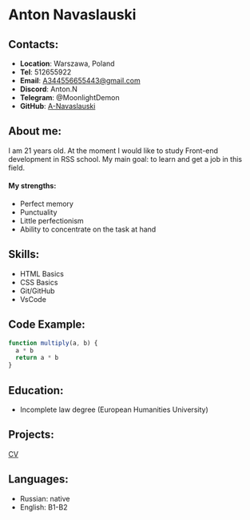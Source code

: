 # Anton Navaslauski #

## Contacts: ##
* __Location__: Warszawa, Poland
* __Tel__: 512655922
* __Email__: A344556655443@gmail.com
* __Discord__: Anton.N
* __Telegram__: @MoonlightDemon
* __GitHub__: [A-Navaslauski](https://github.com/A-Navaslauski)

## About me: ##
I am 21 years old. At the moment I would like to study Front-end development in RSS school. My main goal: to learn and get a job in this field.
#### My strengths: ####
* Perfect memory
* Punctuality
* Little perfectionism
* Ability to concentrate on the task at hand

## Skills: ##
* HTML Basics
* CSS Basics
* Git/GitHub
* VsCode

## Code Example: ##
```javascript
function multiply(a, b) {
  a * b
  return a * b
}
```

## Education: ##
* Incomplete law degree (European Humanities University)

## Projects: ##
[CV](https://A-Navaslauski.github.io/rsschool-cv/cv)

## Languages: ##
* Russian: native
* English: B1-B2
